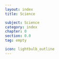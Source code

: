 ```yaml
---
layout: index
title: Science

subject: Science
category: index
chapter: 0
section: 0.0
tag: empty

icon: lightbulb_outline
---
```

